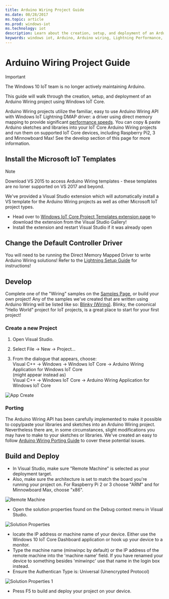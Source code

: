 ```yaml
---
title: Arduino Wiring Project Guide
ms.date: 08/28/2017
ms.topic: article
ms.prod: windows-iot
ms.technology: iot
description: Learn about the creation, setup, and deployment of an Arduino Wiring project using Windows IoT Core.
keywords: windows iot, Arduino, Arduino wiring, Lightning Performance, Visual Studio
---
```


# Arduino Wiring Project Guide

> [!IMPORTANT]
> The Windows 10 IoT team is no longer actively maintaining Arduino.

This guide will walk through the creation, setup, and deployment of an Arduino Wiring project using Windows IoT Core.

Arduino Wiring projects utilize the familiar, easy to use Arduino Wiring API with Windows IoT Lightning DMAP driver: a driver using direct memory mapping to provide significant [performance speeds](../develop-your-app/LightningPerformance.md). You can copy & paste Arduino sketches and libraries into your IoT Core Arduino Wiring projects and run them on supported IoT Core devices, including Raspberry Pi2, 3 and Minnowboard Max! See the develop section of this page for more information.

## Install the Microsoft IoT Templates

> [!NOTE]
> Download VS 2015 to access Arduino Wiring templates - these templates are no loner supported on VS 2017 and beyond.

We've provided a Visual Studio extension which will automatically install a VS template for the Arduino Wiring projects as well as other Microsoft IoT project types.

- Head over to [Windows IoT Core Project Templates extension page](https://go.microsoft.com/fwlink/?linkid=847472) to download the extension from the Visual Studio Gallery!
- Install the extension and restart Visual Studio if it was already open

## Change the Default Controller Driver

You will need to be running the Direct Memory Mapped Driver to write Arduino Wiring solutions! Refer to the [Lightning Setup Guide](../develop-your-app/LightningSetup.md) for instructions!

## Develop
Complete one of the "Wiring" samples on the [Samples Page](https://developer.microsoft.com/en-us/windows/iot/samples), or build your own project! Any of the samples we've created that are written using Arduino Wiring will be listed like so: [Blinky (Wiring)](/samples/microsoft/windows-iotcore-samples/hello-blinky-background). Blinky, the cononical "Hello World" project for IoT projects, is a great place to start for your first project!

### Create a new Project
1. Open Visual Studio.

2. Select File -> New -> Project...

3. From the dialogue that appears, choose:  
Visual C++ -> Windows -> Windows IoT Core -> Arduino Wiring Application for Windows IoT Core  
(might appear instead as)  
Visual C++ -> Windows IoT Core -> Arduino Wiring Application for Windows IoT Core


![App Create](../media/ArduinoWiring/appcreate.png)

### Porting

The Arduino Wiring API has been carefully implemented to make it possible to copy/paste your libraries and sketches into an Arduino Wiring project. Nevertheless there are, in some circumstances, slight modifications you may have to make to your sketches or libraries. We've created an easy to follow [Arduino Wiring Porting Guide](ArduinoWiringPortingGuide.md) to cover these potential issues.

## Build and Deploy

- In Visual Studio, make sure "Remote Machine" is selected as your deployment target.
- Also, make sure the  architecture is set to match the board you're running your project on. For Raspberry Pi 2 or 3 choose "ARM" and for Minnowboard Max, choose "x86".

![Remote Machine](../media/ArduinoWiring/wiringapp_remotemachine.png)

- Open the solution properties found on the Debug context menu in Visual Studio.

![Solution Properties](../media/ArduinoWiring/wiringapp_properties.png)

- locate the IP address or machine name of your device. Either use the Windows 10 IoT Core Dashboard application or hook up your device to a monitor.
- Type the machine name (minwinpc by default) or the IP address of the remote machine into the 'machine name' field. If you have renamed your device to something besides 'minwinpc' use that name in the login box instead.
- Ensure the Authentican Type is: Universal (Unencrypted Protocol)

![Solution Properties 1](../media/ArduinoWiring/wiringapp_properties2.png)

- Press F5 to build and deploy your project on your device.
